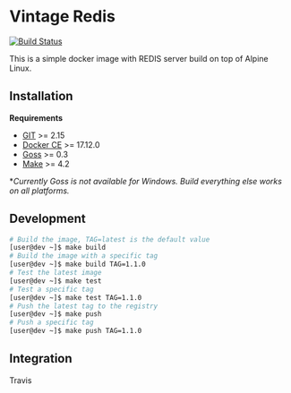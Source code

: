 # Vintage Redis

[![Build Status](https://travis-ci.org/ezmid/vintage-redis.svg?branch=master)](https://travis-ci.org/ezmid/vintage-redis)

This is a simple docker image with REDIS server build on top of Alpine Linux.

## Installation

**Requirements**
- [GIT](https://git-scm.com/) >= 2.15
- [Docker CE](https://www.docker.com/) >= 17.12.0
- [Goss](https://github.com/aelsabbahy/goss) >= 0.3
- [Make](https://www.gnu.org/software/make/) >= 4.2

**Currently Goss is not available for Windows. Build everything else works on all platforms.*

## Development
```sh
# Build the image, TAG=latest is the default value
[user@dev ~]$ make build
# Build the image with a specific tag
[user@dev ~]$ make build TAG=1.1.0
# Test the latest image
[user@dev ~]$ make test
# Test a specific tag
[user@dev ~]$ make test TAG=1.1.0
# Push the latest tag to the registry
[user@dev ~]$ make push
# Push a specific tag
[user@dev ~]$ make push TAG=1.1.0
```

## Integration
Travis

